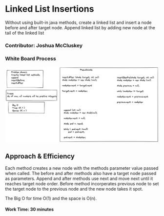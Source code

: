 # Linked List Insertions

Without using built-in java methods, create a linked list and insert a node before and after target node. Append linked list by adding new node at the tail of the linked list

### Contributor: Joshua McCluskey

### White Board Process

![Whiteboard Array Reverse](img/linked-list-insertions.png)

## Approach & Efficiency

Each method creates a new node with the methods parameter value passed when called. The before and after methods also have a target node passed as parameters. Append and after methods use next and move next until it reaches target node order. Before method incorperates previous node to set the target node to the previous node and the new node takes it spot.

The Big O for time O(1) and the space is O(n).

#### Work Time: 30 minutes
